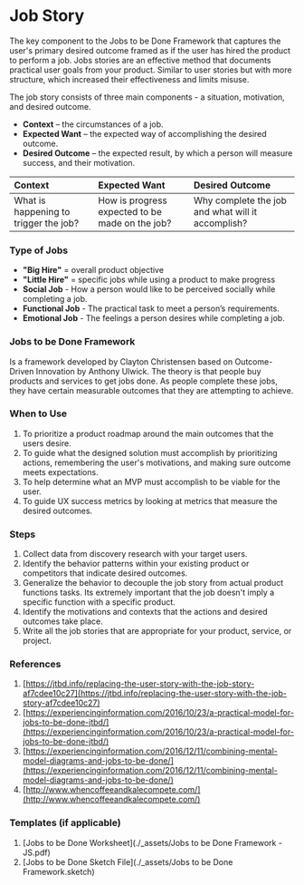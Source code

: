# Job Story

The key component to the Jobs to be Done Framework that captures the user's primary desired outcome framed as if the user has hired the product to perform a job. Jobs stories are an effective method that documents practical user goals from your product. Similar to user stories but with more structure, which increased their effectiveness and limits misuse.

The job story consists of three main components - a situation, motivation, and desired outcome.

* **Context** – the circumstances of a job.
* **Expected Want** – the expected way of accomplishing the desired outcome.
* **Desired Outcome** – the expected result, by which a person will measure success, and their motivation.

| Context | Expected Want | Desired Outcome |
| :--- | :--- | :--- |
| What is happening to trigger the job? | How is progress expected to be made on the job? | Why complete the job and what will it accomplish? |

### Type of Jobs

* **"Big Hire"** = overall product objective
* **"Little Hire"** = specific jobs while using a product to make progress
* **Social Job** - How a person would like to be perceived socially while completing a job.
* **Functional Job** - The practical task to meet a person’s requirements.
* **Emotional Job** - The feelings a person desires while completing a job.

### Jobs to be Done Framework

Is a framework developed by Clayton Christensen based on Outcome-Driven Innovation by Anthony Ulwick. The theory is that people buy products and services to get jobs done. As people complete these jobs, they have certain measurable outcomes that they are attempting to achieve.

### When to Use

1. To prioritize a product roadmap around the main outcomes that the users desire.
2. To guide what the designed solution must accomplish by prioritizing actions, remembering the user's motivations, and making sure outcome meets expectations.
3. To help determine what an MVP must accomplish to be viable for the user.
4. To guide UX success metrics by looking at metrics that measure the desired outcomes.

### Steps

1. Collect data from discovery research with your target users.
2. Identify the behavior patterns within your existing product or competitors that indicate desired outcomes.
3. Generalize the behavior to decouple the job story from actual product functions tasks.
   Its extremely important that the job doesn't imply a specific function with a specific product.
4. Identify the motivations and contexts that the actions and desired outcomes take place.
5. Write all the job stories that are appropriate for your product, service, or project.

### References

1. [https://jtbd.info/replacing-the-user-story-with-the-job-story-af7cdee10c27](https://jtbd.info/replacing-the-user-story-with-the-job-story-af7cdee10c27)
2. [https://experiencinginformation.com/2016/10/23/a-practical-model-for-jobs-to-be-done-jtbd/](https://experiencinginformation.com/2016/10/23/a-practical-model-for-jobs-to-be-done-jtbd/)
3. [https://experiencinginformation.com/2016/12/11/combining-mental-model-diagrams-and-jobs-to-be-done/](https://experiencinginformation.com/2016/12/11/combining-mental-model-diagrams-and-jobs-to-be-done/)
4. [http://www.whencoffeeandkalecompete.com/](http://www.whencoffeeandkalecompete.com/)

### Templates \(if applicable\)

1. [Jobs to be Done Worksheet](./_assets/Jobs to be Done Framework - JS.pdf)
2. [Jobs to be Done Sketch File](./_assets/Jobs to be Done Framework.sketch)



